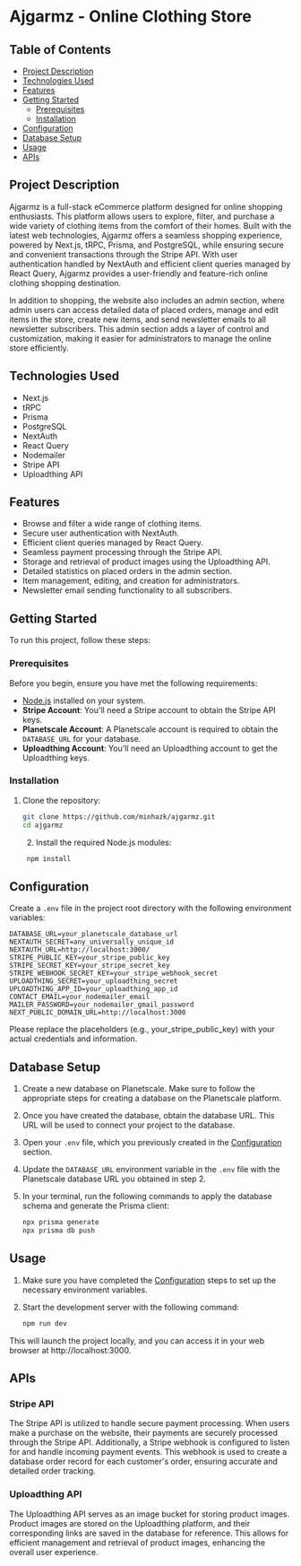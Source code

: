 # Ajgarmz - Online Clothing Store

## Table of Contents

-   [Project Description](#project-description)
-   [Technologies Used](#technologies-used)
-   [Features](#features)
-   [Getting Started](#getting-started)
    -   [Prerequisites](#prerequisites)
    -   [Installation](#installation)
-   [Configuration](#configuration)
-   [Database Setup](#database-setup)
-   [Usage](#usage)
-   [APIs](#apis)

## Project Description

Ajgarmz is a full-stack eCommerce platform designed for online shopping enthusiasts. This platform allows users to explore, filter, and purchase a wide variety of clothing items from the comfort of their homes. Built with the latest web technologies, Ajgarmz offers a seamless shopping experience, powered by Next.js, tRPC, Prisma, and PostgreSQL, while ensuring secure and convenient transactions through the Stripe API. With user authentication handled by NextAuth and efficient client queries managed by React Query, Ajgarmz provides a user-friendly and feature-rich online clothing shopping destination.

In addition to shopping, the website also includes an admin section, where admin users can access detailed data of placed orders, manage and edit items in the store, create new items, and send newsletter emails to all newsletter subscribers. This admin section adds a layer of control and customization, making it easier for administrators to manage the online store efficiently.

## Technologies Used

-   Next.js
-   tRPC
-   Prisma
-   PostgreSQL
-   NextAuth
-   React Query
-   Nodemailer
-   Stripe API
-   Uploadthing API

## Features

-   Browse and filter a wide range of clothing items.
-   Secure user authentication with NextAuth.
-   Efficient client queries managed by React Query.
-   Seamless payment processing through the Stripe API.
-   Storage and retrieval of product images using the Uploadthing API.
-   Detailed statistics on placed orders in the admin section.
-   Item management, editing, and creation for administrators.
-   Newsletter email sending functionality to all subscribers.

## Getting Started

To run this project, follow these steps:

### Prerequisites

Before you begin, ensure you have met the following requirements:

-   [Node.js](https://nodejs.org/) installed on your system.
-   **Stripe Account**: You'll need a Stripe account to obtain the Stripe API keys.
-   **Planetscale Account**: A Planetscale account is required to obtain the `DATABASE_URL` for your database.
-   **Uploadthing Account**: You'll need an Uploadthing account to get the Uploadthing keys.

### Installation

1. Clone the repository:

    ```bash
    git clone https://github.com/minhazk/ajgarmz.git
    cd ajgarmz

    ```

    2. Install the required Node.js modules:
    
    ```bash
     npm install
    ```

## Configuration

Create a `.env` file in the project root directory with the following environment variables:

```
DATABASE_URL=your_planetscale_database_url
NEXTAUTH_SECRET=any_universally_unique_id
NEXTAUTH_URL=http://localhost:3000/
STRIPE_PUBLIC_KEY=your_stripe_public_key
STRIPE_SECRET_KEY=your_stripe_secret_key
STRIPE_WEBHOOK_SECRET_KEY=your_stripe_webhook_secret
UPLOADTHING_SECRET=your_uploadthing_secret
UPLOADTHING_APP_ID=your_uploadthing_app_id
CONTACT_EMAIL=your_nodemailer_email
MAILER_PASSWORD=your_nodemailer_gmail_password
NEXT_PUBLIC_DOMAIN_URL=http://localhost:3000
```

Please replace the placeholders (e.g., your_stripe_public_key) with your actual credentials and information.

## Database Setup

1. Create a new database on Planetscale. Make sure to follow the appropriate steps for creating a database on the Planetscale platform.

2. Once you have created the database, obtain the database URL. This URL will be used to connect your project to the database.

3. Open your `.env` file, which you previously created in the [Configuration](#configuration) section.

4. Update the `DATABASE_URL` environment variable in the `.env` file with the Planetscale database URL you obtained in step 2.

5. In your terminal, run the following commands to apply the database schema and generate the Prisma client:

    ```bash
    npx prisma generate
    npx prisma db push
    ```

## Usage

1. Make sure you have completed the [Configuration](#configuration) steps to set up the necessary environment variables.

2. Start the development server with the following command:

    ```bash
    npm run dev
    ```

This will launch the project locally, and you can access it in your web browser at http://localhost:3000.

## APIs

### Stripe API

The Stripe API is utilized to handle secure payment processing. When users make a purchase on the website, their payments are securely processed through the Stripe API. Additionally, a Stripe webhook is configured to listen for and handle incoming payment events. This webhook is used to create a database order record for each customer's order, ensuring accurate and detailed order tracking.

### Uploadthing API

The Uploadthing API serves as an image bucket for storing product images. Product images are stored on the Uploadthing platform, and their corresponding links are saved in the database for reference. This allows for efficient management and retrieval of product images, enhancing the overall user experience.
